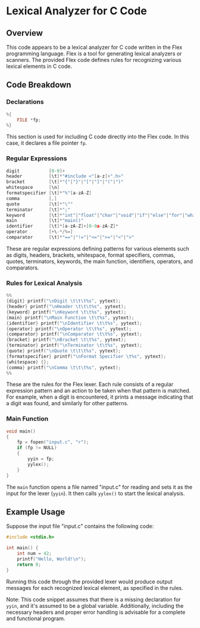 # Lexical Analyzer for C Code

## Overview
This code appears to be a lexical analyzer for C code written in the Flex programming language. Flex is a tool for generating lexical analyzers or scanners. The provided Flex code defines rules for recognizing various lexical elements in C code.

## Code Breakdown

### Declarations
```c
%{
	FILE *fp;
%}
```
This section is used for including C code directly into the Flex code. In this case, it declares a file pointer `fp`.

### Regular Expressions
```c
digit           [0-9]+
header          [\t]*"#include <"[a-z]+".h>"
bracket         [\t]*"{"|"}"|"["|"]"|"("|")"
whitespace      [\n]
formatspecifier [\t]*"%"[a-zA-Z]
comma           [,]
quote           [\t]*"\""
terminator      [\t]*";"
keyword         [\t]*"int"|"float"|"char"|"void"|"if"|"else"|"for"|"while"|"do"|"printf"|"scanf"
main            [\t]*"main()"
identifier      [\t]*[a-zA-Z]+[0-9a-zA-Z]*
operator        [+\-*/%=]
comparator      [\t]*"=="|"!="|"<="|">="|"<"|">"
```
These are regular expressions defining patterns for various elements such as digits, headers, brackets, whitespace, format specifiers, commas, quotes, terminators, keywords, the main function, identifiers, operators, and comparators.

### Rules for Lexical Analysis
```c
%%
{digit} printf("\nDigit \t\t\t%s", yytext);
{header} printf("\nHeader \t\t\t%s", yytext);
{keyword} printf("\nKeyword \t\t%s", yytext);
{main} printf("\nMain Function \t\t%s", yytext);
{identifier} printf("\nIdentifier \t\t%s", yytext);
{operator} printf("\nOperator \t\t%s", yytext);
{comparator} printf("\nComparator \t\t%s", yytext);
{bracket} printf("\nBracket \t\t%s", yytext);
{terminator} printf("\nTerminator \t\t%s", yytext);
{quote} printf("\nQuote \t\t\t%s", yytext);
{formatspecifier} printf("\nFormat Specifier \t%s", yytext);
{whitespace} {};
{comma} printf("\nComma \t\t\t%s", yytext);
%%
```
These are the rules for the Flex lexer. Each rule consists of a regular expression pattern and an action to be taken when that pattern is matched. For example, when a digit is encountered, it prints a message indicating that a digit was found, and similarly for other patterns.

### Main Function
```c
void main()
{
    fp = fopen("input.c", "r");
    if (fp != NULL)
    {
        yyin = fp;
        yylex();
    }
}
```
The `main` function opens a file named "input.c" for reading and sets it as the input for the lexer (`yyin`). It then calls `yylex()` to start the lexical analysis.

## Example Usage
Suppose the input file "input.c" contains the following code:
```c
#include <stdio.h>

int main() {
    int num = 42;
    printf("Hello, World!\n");
    return 0;
}
```
Running this code through the provided lexer would produce output messages for each recognized lexical element, as specified in the rules.

Note: This code snippet assumes that there is a missing declaration for `yyin`, and it's assumed to be a global variable. Additionally, including the necessary headers and proper error handling is advisable for a complete and functional program.